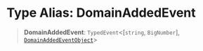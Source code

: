 # Type Alias: DomainAddedEvent

> **DomainAddedEvent**: `TypedEvent`\<\[`string`, `BigNumber`\], [`DomainAddedEventObject`](../interfaces/DomainAddedEventObject.md)\>
